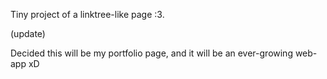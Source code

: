 Tiny project of a linktree-like page :3.

(update)

Decided this will be my portfolio page, and it will be an ever-growing web-app xD